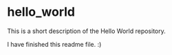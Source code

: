 # hello_world
This is a short description of the Hello World repository.


I have finished this readme file. :)

